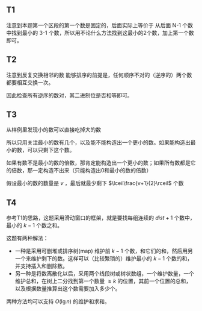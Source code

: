 ## T1

注意到本题第一个区段的第一个数是固定的，后面实际上等价于 从后面 N-1 个数中找到最小的 3-1 个数，所以用不论什么方法找到这最小的2个数，加上第一个数即可。

## T2

注意到反复交换相邻的数 能够排序的前提是，任何顺序不对的（逆序的）两个数都要相互交换一次。

因此检查所有逆序的数对，其二进制位是否相等即可。

## T3

从样例里发现小的数可以直接吃掉大的数

所以只用关注最小的数有几个，以及能不能构造出一个更小的数。如果能构造出最小的数，可以只剩下这个数。

如果有数不是最小的数的倍数，那肯定能构造出一个更小的数；如果所有数都是它的倍数，那一定构造不出来（只能构造出0和最小的数的倍数）

假设最小的数的数量是 $v$ ，最后就最少剩下 $\lceil\frac{v+1}{2}\rceil$ 个数

## T4

参考T1的思路，这题采用滑动窗口的框架，就是要找每组连续的 $dist+1$ 个数中，最小的 $k-1$ 个数之和。

这题有两种解法：

* 一种是采用可删堆或排序树(map) 维护前 $k-1$ 个数，和它们的和，然后用另一个来维护剩下的数。这样可以（比较繁琐的）维护最小的 $k-1$ 个数的和，并支持插入和删除数。
* 另一种是将数离散化以后，采用两个线段树或树状数组，一个维护数量，一个维护总和，在树上二分找到第一个数量 $\ge k$ 的位置，其前一个位置的总和，以及根据数量推算出这个数需要加入多少个。

两种方法均可以支持 $O(\lg{n})$ 的维护和求和。